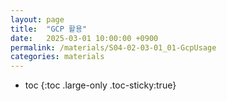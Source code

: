 ```yaml
---
layout: page
title:  "GCP 활용"
date:   2025-03-01 10:00:00 +0900
permalink: /materials/S04-02-03-01_01-GcpUsage
categories: materials
---
```

* toc
{:toc .large-only .toc-sticky:true}

